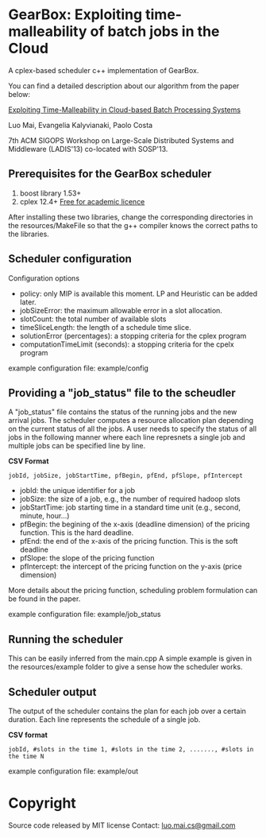 # GearBox: Exploiting time-malleability of batch jobs in the Cloud

A cplex-based scheduler c++ implementation of GearBox. 

You can find a detailed description about our algorithm from the paper below:

[Exploiting Time-Malleability in Cloud-based Batch Processing Systems](http://www.doc.ic.ac.uk/~lm111/articles/mai13exploiting.pdf) 

Luo Mai, Evangelia Kalyvianaki, Paolo Costa 

7th ACM SIGOPS Workshop on Large-Scale Distributed Systems and Middleware (LADIS'13) co-located with SOSP'13. 

## Prerequisites for the GearBox scheduler
1. boost library 1.53+
2. cplex 12.4+ [Free for academic licence](https://www.ibm.com/developerworks/community/blogs/jfp/entry/cplex_studio_in_ibm_academic_initiative?lang=en)

After installing these two libraries, change the corresponding directories in the resources/MakeFile so that the g++ compiler knows the correct paths to the libraries.

## Scheduler configuration

Configuration options

* policy: only MIP is available this moment. LP and Heuristic can be added later.
* jobSizeError: the maximum allowable error in a slot allocation.
* slotCount: the total number of available slots
* timeSliceLength: the length of a schedule time slice.
* solutionError (percentages): a stopping criteria for the cplex program
* computationTimeLimit (seconds): a stopping criteria for the cpelx program

example configuration file: example/config

## Providing a "job_status" file to the scheudler
A "job_status" file contains the status of the running jobs and the new arrival jobs. 
The scheduler computes a resource allocation plan depending on the current status of all the jobs.
A user needs to specify the status of all jobs in the following manner where each line represnets a single job and multiple jobs can be specified line by line.

**CSV Format**

	jobId, jobSize, jobStartTime, pfBegin, pfEnd, pfSlope, pfIntercept

* jobId: the unique identifier for a job
* jobSize: the size of a job, e.g., the number of required hadoop slots
* jobStartTime: job starting time in a standard time unit (e.g., second, minute, hour...)
* pfBegin: the begining of the x-axis (deadline dimension) of the pricing function. This is the hard deadline.
* pfEnd: the end of the x-axis of the pricing function. This is the soft deadline
* pfSlope: the slope of the pricing function
* pfIntercept: the intercept of the pricing function on the y-axis (price dimension)

More details about the pricing function, scheduling problem formulation can be found in the paper.

example configuration file: example/job_status

## Running the scheduler

This can be easily inferred from the main.cpp
A simple example is given in the resources/example folder to give a sense how the scheduler works.

## Scheduler output

The output of the scheduler contains the plan for each job over a certain duration. 
Each line represents the schedule of a single job.

**CSV format**

	jobId, #slots in the time 1, #slots in the time 2, ......., #slots in the time N

example configuration file: example/out

# Copyright

Source code released by MIT license
Contact: luo.mai.cs@gmail.com
